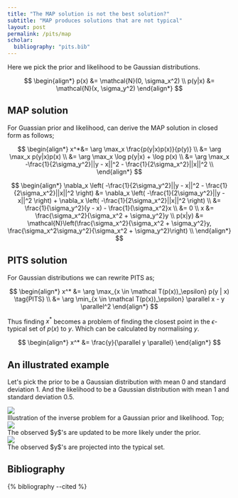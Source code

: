 ```yaml
---
title: "The MAP solution is not the best solution?"
subtitle: "MAP produces solutions that are not typical"
layout: post
permalink: /pits/map
scholar:
  bibliography: "pits.bib"
---
```


Here we pick the prior and likelihood to be Gaussian distributions.

$$
\begin{align*}
p(x) &= \mathcal{N}(0, \sigma_x^2) \\
p(y|x) &= \mathcal{N}(x, \sigma_y^2)
\end{align*}
$$

## MAP solution

For Guassian prior and likelihood, can derive the MAP solution in closed form as follows;

$$
\begin{align*}
x^*&= \arg \max_x \frac{p(y|x)p(x)}{p(y)} \\
&= \arg \max_x p(y|x)p(x) \\
&= \arg \max_x \log p(y|x) + \log p(x) \\
&= \arg \max_x -\frac{1}{2\sigma_y^2}||y - x||^2 - \frac{1}{2\sigma_x^2}||x||^2 \\
\end{align*}
$$

$$
\begin{align*}
\nabla_x \left( -\frac{1}{2\sigma_y^2}||y - x||^2 - \frac{1}{2\sigma_x^2}||x||^2 \right) &= \nabla_x \left( -\frac{1}{2\sigma_y^2}||y - x||^2 \right) + \nabla_x \left( -\frac{1}{2\sigma_x^2}||x||^2 \right) \\
&= \frac{1}{\sigma_y^2}(y - x) - \frac{1}{\sigma_x^2}x \\
&= 0 \\
x &= \frac{\sigma_x^2}{\sigma_x^2 + \sigma_y^2}y \\
p(x|y) &= \mathcal{N}\left(\frac{\sigma_x^2}{\sigma_x^2 + \sigma_y^2}y, \frac{\sigma_x^2\sigma_y^2}{\sigma_x^2 + \sigma_y^2}\right) \\
\end{align*}
$$

## PITS solution

For Gaussian distributions we can rewrite PITS as;

$$
\begin{align*}
x^* &= \arg \max_{x \in \mathcal T(p(x))_\epsilon} p(y | x) \tag{PITS} \\
&= \arg \min_{x \in \mathcal T(p(x))_\epsilon} \parallel x - y \parallel^2
\end{align*}
$$

Thus finding $x^*$ becomes a problem of finding the closest point in the $\epsilon$-typical set of $p(x)$ to $y$. Which can be calculated by normalising $y$.

$$
\begin{align*}
x^* &= \frac{y}{\parallel y \parallel}
\end{align*}
$$


## An illustrated example

Let's pick the prior to be a Gaussian distribution with mean 0 and standard deviation 1. And the likelihood to be a Gaussian distribution with mean 1 and standard deviation 0.5.


<img src="{{ site.baseurl }}/assets/pits/pits-ip.png">
<figcaption>Illustration of the inverse problem for a Gaussian prior and likelihood. Top; 
</figcaption>

<img src="{{ site.baseurl }}/assets/pits/map-solns.png">
<figcaption>
The observed $y$'s are updated to be more likely under the prior.
</figcaption>

<img src="{{ site.baseurl }}/assets/pits/pits-solns.png">
<figcaption>
The observed $y$'s are projected into the typical set.
</figcaption>

## Bibliography

{% bibliography --cited %}